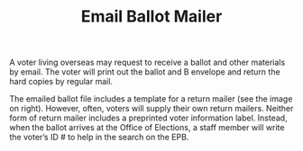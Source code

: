 ﻿---
Layout: slide
title: "Email Ballot Mailer"
---

A voter living overseas may request to receive a ballot and other materials by email.  The voter will print out the ballot and B envelope and return the hard copies by regular mail.

The emailed ballot file includes a template for a return mailer (see the image on right).  However, often, voters will supply their own return mailers.  Neither form of return mailer includes a preprinted voter information label.  Instead, when the ballot arrives at the Office of Elections, a staff member will write the voter’s ID # to help in the search on the EPB.
